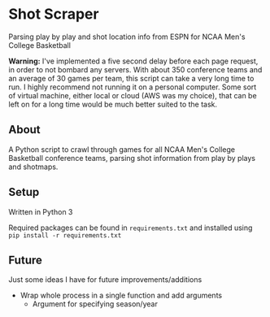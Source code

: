 # Shot Scraper
Parsing play by play and shot location info from ESPN for NCAA Men's College Basketball

**Warning:** I've implemented a five second delay before each page request, in order to not bombard any servers. With about 350 conference teams and an average of 30 games per team, this script can take a very long time to run.
I highly recommend not running it on a personal computer. Some sort of virtual machine, either local or cloud (AWS was my choice), that can be left on for a long time would be much better suited to the task.

## About
A Python script to crawl through games for all NCAA Men's College Basketball conference teams, parsing shot information from play by plays and shotmaps.

## Setup
Written in Python 3

Required packages can be found in `requirements.txt` and installed using `pip install -r requirements.txt`

## Future
Just some ideas I have for future improvements/additions

- Wrap whole process in a single function and add arguments
  - Argument for specifying season/year
